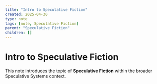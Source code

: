 ```yaml
---
title: "Intro to Speculative Fiction"
created: 2025-04-30
type: note
tags: [note, Speculative Fiction]
parent: "Speculative Fiction"
children: []
---
```


# Intro to Speculative Fiction

This note introduces the topic of **Speculative Fiction** within the broader Speculative Systems context.

